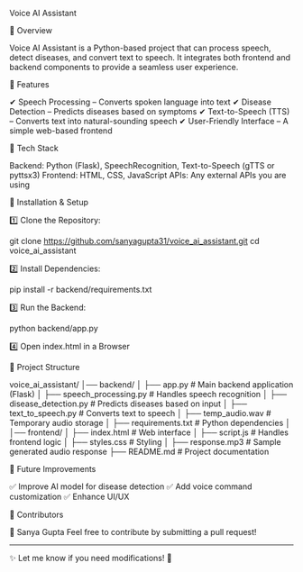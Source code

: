 
Voice AI Assistant

🔹 Overview

Voice AI Assistant is a Python-based project that can process speech, detect diseases, and convert text to speech. It integrates both frontend and backend components to provide a seamless user experience.

🔹 Features

✔ Speech Processing – Converts spoken language into text
✔ Disease Detection – Predicts diseases based on symptoms
✔ Text-to-Speech (TTS) – Converts text into natural-sounding speech
✔ User-Friendly Interface – A simple web-based frontend

🔹 Tech Stack

Backend: Python (Flask), SpeechRecognition, Text-to-Speech (gTTS or pyttsx3)
Frontend: HTML, CSS, JavaScript
APIs: Any external APIs you are using

🔹 Installation & Setup

1️⃣ Clone the Repository:

git clone https://github.com/sanyagupta31/voice_ai_assistant.git
cd voice_ai_assistant

2️⃣ Install Dependencies:

pip install -r backend/requirements.txt

3️⃣ Run the Backend:

python backend/app.py

4️⃣ Open index.html in a Browser

🔹 Project Structure

voice_ai_assistant/
│── backend/
│   ├── app.py                  # Main backend application (Flask)
│   ├── speech_processing.py     # Handles speech recognition
│   ├── disease_detection.py     # Predicts diseases based on input
│   ├── text_to_speech.py        # Converts text to speech
│   ├── temp_audio.wav           # Temporary audio storage
│   ├── requirements.txt         # Python dependencies
│
│── frontend/
│   ├── index.html               # Web interface
│   ├── script.js                # Handles frontend logic
│   ├── styles.css               # Styling
│
├── response.mp3                 # Sample generated audio response
├── README.md                    # Project documentation

🔹 Future Improvements

✅ Improve AI model for disease detection
✅ Add voice command customization
✅ Enhance UI/UX

🔹 Contributors

👤 Sanya Gupta
Feel free to contribute by submitting a pull request!


---

✨ Let me know if you need modifications! 🚀
